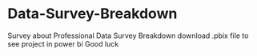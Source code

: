 # Data-Survey-Breakdown
Survey about Professional Data Survey Breakdown 
download .pbix file to see  project in power bi 
Good luck 
